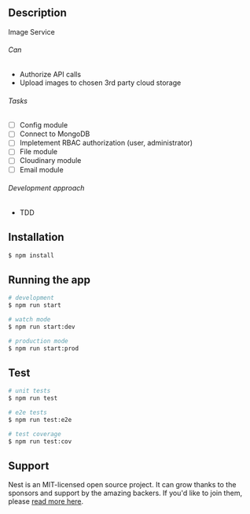 ## Description

Image Service

###### Can

- Authorize API calls
- Upload images to chosen 3rd party cloud storage

###### Tasks

- [ ] Config module
- [ ] Connect to MongoDB
- [ ] Impletement RBAC authorization (user, administrator)
- [ ] File module
- [ ] Cloudinary module
- [ ] Email module

###### Development approach

- TDD

## Installation

```bash
$ npm install
```

## Running the app

```bash
# development
$ npm run start

# watch mode
$ npm run start:dev

# production mode
$ npm run start:prod
```

## Test

```bash
# unit tests
$ npm run test

# e2e tests
$ npm run test:e2e

# test coverage
$ npm run test:cov
```

## Support

Nest is an MIT-licensed open source project. It can grow thanks to the sponsors and support by the amazing backers. If you'd like to join them, please [read more here](https://docs.nestjs.com/support).
